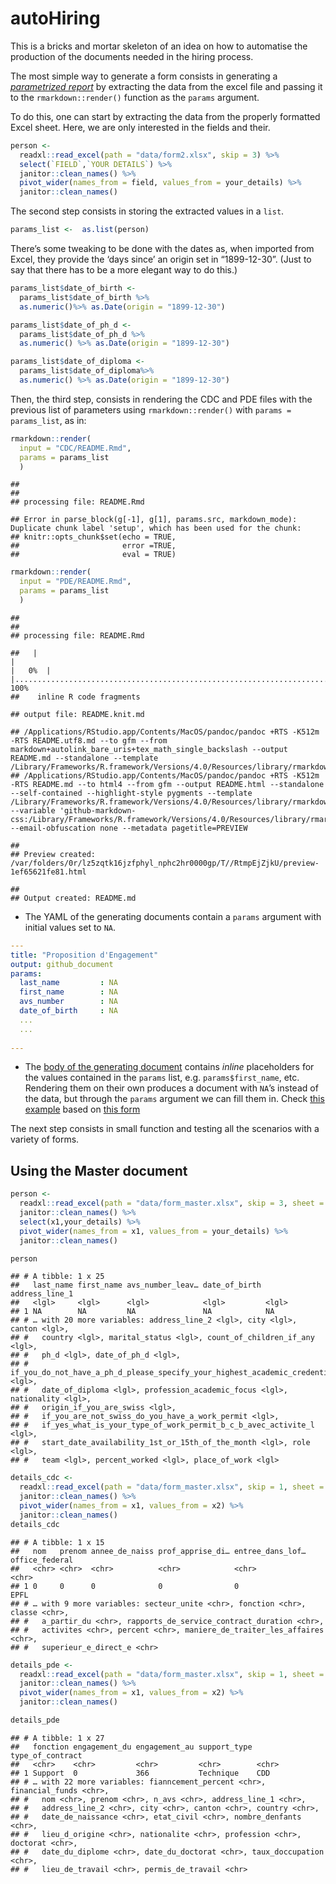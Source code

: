 autoHiring
================

This is a bricks and mortar skeleton of an idea on how to automatise the
production of the documents needed in the hiring process.

The most simple way to generate a form consists in generating a
[*parametrized
report*](https://rmarkdown.rstudio.com/developer_parameterized_reports.html%23parameter_types%2F#Passing_Parameters)
by extracting the data from the excel file and passing it to the
`rmarkdown::render()` function as the `params` argument.

To do this, one can start by extracting the data from the properly
formatted Excel sheet. Here, we are only interested in the fields and
their.

``` r
person <- 
  readxl::read_excel(path = "data/form2.xlsx", skip = 3) %>% 
  select(`FIELD`,`YOUR DETAILS`) %>% 
  janitor::clean_names() %>% 
  pivot_wider(names_from = field, values_from = your_details) %>% 
  janitor::clean_names()
```

The second step consists in storing the extracted values in a `list`.

``` r
params_list <-  as.list(person)
```

There’s some tweaking to be done with the dates as, when imported from
Excel, they provide the ‘days since’ an origin set in “1899-12-30”.
(Just to say that there has to be a more elegant way to do this.)

``` r
params_list$date_of_birth <- 
  params_list$date_of_birth %>% 
  as.numeric()%>% as.Date(origin = "1899-12-30")

params_list$date_of_ph_d <- 
  params_list$date_of_ph_d %>% 
  as.numeric() %>% as.Date(origin = "1899-12-30")

params_list$date_of_diploma <- 
  params_list$date_of_diploma%>% 
  as.numeric() %>% as.Date(origin = "1899-12-30")
```

Then, the third step, consists in rendering the CDC and PDE files with
the previous list of parameters using `rmarkdown::render()` with `params
= params_list`, as in:

``` r
rmarkdown::render(
  input = "CDC/README.Rmd", 
  params = params_list
  )
```

    ## 
    ## 
    ## processing file: README.Rmd

    ## Error in parse_block(g[-1], g[1], params.src, markdown_mode): Duplicate chunk label 'setup', which has been used for the chunk:
    ## knitr::opts_chunk$set(echo = TRUE, 
    ##                       error =TRUE, 
    ##                       eval = TRUE)

``` r
rmarkdown::render(
  input = "PDE/README.Rmd",
  params = params_list
  )
```

    ## 
    ## 
    ## processing file: README.Rmd

    ##   |                                                                              |                                                                      |   0%  |                                                                              |......................................................................| 100%
    ##    inline R code fragments

    ## output file: README.knit.md

    ## /Applications/RStudio.app/Contents/MacOS/pandoc/pandoc +RTS -K512m -RTS README.utf8.md --to gfm --from markdown+autolink_bare_uris+tex_math_single_backslash --output README.md --standalone --template /Library/Frameworks/R.framework/Versions/4.0/Resources/library/rmarkdown/rmarkdown/templates/github_document/resources/default.md 
    ## /Applications/RStudio.app/Contents/MacOS/pandoc/pandoc +RTS -K512m -RTS README.md --to html4 --from gfm --output README.html --standalone --self-contained --highlight-style pygments --template /Library/Frameworks/R.framework/Versions/4.0/Resources/library/rmarkdown/rmarkdown/templates/github_document/resources/preview.html --variable 'github-markdown-css:/Library/Frameworks/R.framework/Versions/4.0/Resources/library/rmarkdown/rmarkdown/templates/github_document/resources/github.css' --email-obfuscation none --metadata pagetitle=PREVIEW

    ## 
    ## Preview created: /var/folders/0r/lz5zqtk16jzfphyl_nphc2hr0000gp/T//RtmpEjZjkU/preview-1ef65621fe81.html

    ## 
    ## Output created: README.md

  - The YAML of the generating documents contain a `params` argument
    with initial values set to `NA`.

<!-- end list -->

``` yaml
---
title: "Proposition d'Engagement"
output: github_document
params:
  last_name         : NA
  first_name        : NA
  avs_number        : NA
  date_of_birth     : NA
  ...
  ...
  
---
```

  - The [body of the generating document](PDE/README.Rmd) contains
    *inline* placeholders for the values contained in the `params` list,
    e.g. `params$first_name`, etc. Rendering them on their own produces
    a document with `NA`’s instead of the data, but through the `params`
    argument we can fill them in. Check [this example](PDE/README.md)
    based on [this form](data/form2.xlsx)

The next step consists in small function and testing all the scenarios
with a variety of forms.

## Using the Master document

``` r
person <- 
  readxl::read_excel(path = "data/form_master.xlsx", skip = 3, sheet = 1) %>% 
  janitor::clean_names() %>% 
  select(x1,your_details) %>%
  pivot_wider(names_from = x1, values_from = your_details) %>% 
  janitor::clean_names()

person
```

    ## # A tibble: 1 x 25
    ##   last_name first_name avs_number_leav… date_of_birth address_line_1
    ##   <lgl>     <lgl>      <lgl>            <lgl>         <lgl>         
    ## 1 NA        NA         NA               NA            NA            
    ## # … with 20 more variables: address_line_2 <lgl>, city <lgl>, canton <lgl>,
    ## #   country <lgl>, marital_status <lgl>, count_of_children_if_any <lgl>,
    ## #   ph_d <lgl>, date_of_ph_d <lgl>,
    ## #   if_you_do_not_have_a_ph_d_please_specify_your_highest_academic_credential <lgl>,
    ## #   date_of_diploma <lgl>, profession_academic_focus <lgl>, nationality <lgl>,
    ## #   origin_if_you_are_swiss <lgl>,
    ## #   if_you_are_not_swiss_do_you_have_a_work_permit <lgl>,
    ## #   if_yes_what_is_your_type_of_work_permit_b_c_b_avec_activite_l <lgl>,
    ## #   start_date_availability_1st_or_15th_of_the_month <lgl>, role <lgl>,
    ## #   team <lgl>, percent_worked <lgl>, place_of_work <lgl>

``` r
details_cdc <- 
  readxl::read_excel(path = "data/form_master.xlsx", skip = 1, sheet = 2, col_names = FALSE) %>% 
  janitor::clean_names() %>% 
  pivot_wider(names_from = x1, values_from = x2) %>% 
  janitor::clean_names()
details_cdc
```

    ## # A tibble: 1 x 15
    ##   nom   prenom annee_de_naiss prof_apprise_di… entree_dans_lof… office_federal
    ##   <chr> <chr>  <chr>          <chr>            <chr>            <chr>         
    ## 1 0     0      0              0                0                EPFL          
    ## # … with 9 more variables: secteur_unite <chr>, fonction <chr>, classe <chr>,
    ## #   a_partir_du <chr>, rapports_de_service_contract_duration <chr>,
    ## #   activites <chr>, percent <chr>, maniere_de_traiter_les_affaires <chr>,
    ## #   superieur_e_direct_e <chr>

``` r
details_pde <- 
  readxl::read_excel(path = "data/form_master.xlsx", skip = 1, sheet = 3, col_names = FALSE) %>% 
  janitor::clean_names() %>% 
  pivot_wider(names_from = x1, values_from = x2) %>% 
  janitor::clean_names()

details_pde
```

    ## # A tibble: 1 x 27
    ##   fonction engagement_du engagement_au support_type type_of_contract
    ##   <chr>    <chr>         <chr>         <chr>        <chr>           
    ## 1 Support  0             366           Technique    CDD             
    ## # … with 22 more variables: fianncement_percent <chr>, financial_funds <chr>,
    ## #   nom <chr>, prenom <chr>, n_avs <chr>, address_line_1 <chr>,
    ## #   address_line_2 <chr>, city <chr>, canton <chr>, country <chr>,
    ## #   date_de_naissance <chr>, etat_civil <chr>, nombre_denfants <chr>,
    ## #   lieu_d_origine <chr>, nationalite <chr>, profession <chr>, doctorat <chr>,
    ## #   date_du_diplome <chr>, date_du_doctorat <chr>, taux_doccupation <chr>,
    ## #   lieu_de_travail <chr>, permis_de_travail <chr>
